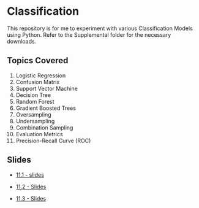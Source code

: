 # Classification
This repository is for me to experiment with various Classification Models using Python. Refer to the Supplemental folder for the necessary downloads.

## Topics Covered
1. Logistic Regression
2. Confusion Matrix
3. Support Vector Machine
4. Decision Tree
5. Random Forest
6. Gradient Boosted Trees
7. Oversampling
8. Undersampling
9. Combination Sampling 
11. Evaluation Metrics
10. Precision-Recall Curve (ROC)

## Slides

* [11.1 - slides](https://docs.google.com/presentation/d/13wRqzWIh3ZVRYxgcfJfxUbKoZEQhiMFK8Y39dWvDG3c/edit#slide=id.g6ed4ac1160_0_1068)

* [11.2 - Slides](https://docs.google.com/presentation/d/1lGvS2pOnyAHyikiOUtM6dIeWQyFrrKgEQDaR-ziNFEI/edit#slide=id.g6ed447f966_0_1068)

* [11.3 - Slides](https://docs.google.com/presentation/d/1qaiDAlthQE0ECwlJYmm0zaYtCoBM9C17BUNcdHybFhI/edit)

